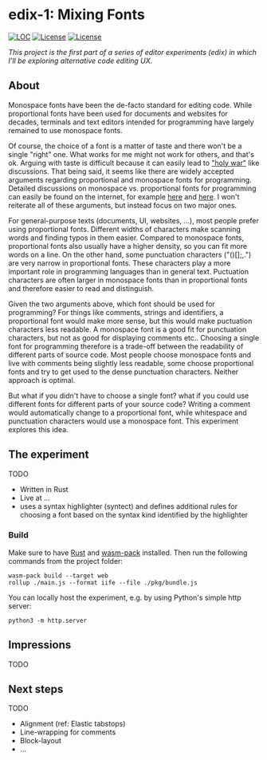 # edix-1: Mixing Fonts

[![LOC](https://tokei.rs/b1/github/fkohlgrueber/edix-1)](https://github.com/fkohlgrueber/edix-1)
[![License](https://img.shields.io/badge/license-Apache%202.0-blue)](https://github.com/fkohlgrueber/terminal-editor-rs/blob/master/LICENSE-APACHE)
[![License](https://img.shields.io/badge/license-MIT-blue)](https://github.com/fkohlgrueber/terminal-editor-rs/blob/master/LICENSE-MIT)

*This project is the first part of a series of editor experiments (edix) in which I'll be exploring alternative code editing UX.*

## About

Monospace fonts have been the de-facto standard for editing code. While proportional fonts have been used for documents and websites for decades, terminals and text editors intended for programming have largely remained to use monospace fonts. 

Of course, the choice of a font is a matter of taste and there won't be a single "right" one. What works for me might not work for others, and that's ok. Arguing with taste is difficult because it can easily lead to ["holy war"](https://en.wikipedia.org/wiki/Editor_war) like discussions. That being said, it seems like there are widely accepted arguments regarding proportional and monospace fonts for programming. Detailed discussions on monospace vs. proportional fonts for programming can easily be found on the internet, for example [here](https://stackoverflow.com/a/218749/3594526) and [here](https://softwareengineering.stackexchange.com/questions/5473/does-anyone-prefer-proportional-fonts). I won't reiterate all of these arguments, but instead focus on two major ones.

For general-purpose texts (documents, UI, websites, ...), most people prefer using proportional fonts. Different widths of characters make scanning words and finding typos in them easier. Compared to monospace fonts, proportional fonts also usually have a higher density, so you can fit more words on a line. On the other hand, some punctuation characters ("()[];,.") are very narrow in proportional fonts. These characters play a more important role in programming languages than in general text. Puctuation characters are often larger in monospace fonts than in proportional fonts and therefore easier to read and distinguish.

Given the two arguments above, which font should be used for programming? For things like comments, strings and identifiers, a proportional font would make more sense, but this would make puctuation characters less readable. A monospace font is a good fit for punctuation characters, but not as good for displaying comments etc.. Choosing a single font for programming therefore is a trade-off between the readability of different parts of source code. Most people choose monospace fonts and live with comments being slightly less readable, some choose proportional fonts and try to get used to the dense punctuation characters. Neither approach is optimal.

But what if you didn't have to choose a single font? what if you could use different fonts for different parts of your source code? Writing a comment would automatically change to a proportional font, while whitespace and punctuation characters would use a monospace font. This experiment explores this idea.

## The experiment

TODO
- Written in Rust
- Live at ...
- uses a syntax highlighter (syntect) and defines additional rules for choosing a font based on the syntax kind identified by the highlighter

### Build

Make sure to have [Rust](https://www.rust-lang.org/) and [wasm-pack](https://github.com/rustwasm/wasm-pack) installed. Then run the following commands from the project folder:

```
wasm-pack build --target web
rollup ./main.js --format iife --file ./pkg/bundle.js
```

You can locally host the experiment, e.g. by using Python's simple http server:

```
python3 -m http.server
```


## Impressions

TODO

## Next steps

TODO
- Alignment (ref: Elastic tabstops)
- Line-wrapping for comments
- Block-layout
- ...
